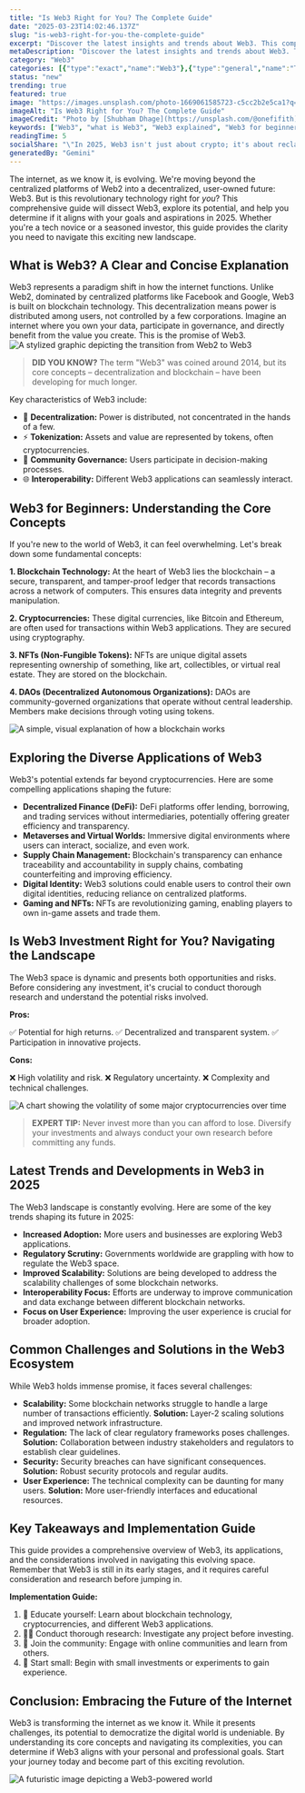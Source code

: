 ```yaml
---
title: "Is Web3 Right for You? The Complete Guide"
date: "2025-03-23T14:02:46.137Z"
slug: "is-web3-right-for-you-the-complete-guide"
excerpt: "Discover the latest insights and trends about Web3. This comprehensive guide covers everything you need to know about Web3 in 2025."
metaDescription: "Discover the latest insights and trends about Web3. This comprehensive guide covers everything you need to know about Web3 in 2025."
category: "Web3"
categories: [{"type":"exact","name":"Web3"},{"type":"general","name":"Technology"},{"type":"medium","name":"Software Engineering"},{"type":"specific","name":"Decentralized Applications"},{"type":"niche","name":"Smart Contract Security"}]
status: "new"
trending: true
featured: true
image: "https://images.unsplash.com/photo-1669061585723-c5cc2b2e5ca1?q=85&w=1200&fit=max&fm=webp&auto=compress"
imageAlt: "Is Web3 Right for You? The Complete Guide"
imageCredit: "Photo by [Shubham Dhage](https://unsplash.com/@onefifith) on Unsplash"
keywords: ["Web3", "what is Web3", "Web3 explained", "Web3 for beginners", "Web3 investment", "best Web3 projects", "future of Web3", "Web3 blockchain technology", "how to invest in Web3", "Web3 cryptocurrency"]
readingTime: 5
socialShare: "\"In 2025, Web3 isn't just about crypto; it's about reclaiming control of your data and shaping the future of the internet. Are you ready?\""
generatedBy: "Gemini"
---
```




The internet, as we know it, is evolving.  We're moving beyond the centralized platforms of Web2 into a decentralized, user-owned future: Web3. But is this revolutionary technology right for *you*? This comprehensive guide will dissect Web3, explore its potential, and help you determine if it aligns with your goals and aspirations in 2025.  Whether you're a tech novice or a seasoned investor, this guide provides the clarity you need to navigate this exciting new landscape.

## What is Web3?  A Clear and Concise Explanation

Web3 represents a paradigm shift in how the internet functions. Unlike Web2, dominated by centralized platforms like Facebook and Google, Web3 is built on blockchain technology. This decentralization means power is distributed among users, not controlled by a few corporations.  Imagine an internet where you own your data, participate in governance, and directly benefit from the value you create.  This is the promise of Web3. ![A stylized graphic depicting the transition from Web2 to Web3](https://images.unsplash.com/photo-1669061585723-c5cc2b2e5ca1?q=85&w=1200&fit=max&fm=webp&auto=compress)

> **DID YOU KNOW?** The term "Web3" was coined around 2014, but its core concepts – decentralization and blockchain – have been developing for much longer.

Key characteristics of Web3 include:

* 🔑 **Decentralization:** Power is distributed, not concentrated in the hands of a few.
* ⚡ **Tokenization:**  Assets and value are represented by tokens, often cryptocurrencies.
* 🤝 **Community Governance:** Users participate in decision-making processes.
* 🌐 **Interoperability:** Different Web3 applications can seamlessly interact.

## Web3 for Beginners: Understanding the Core Concepts

If you're new to the world of Web3, it can feel overwhelming.  Let's break down some fundamental concepts:

**1. Blockchain Technology:** At the heart of Web3 lies the blockchain – a secure, transparent, and tamper-proof ledger that records transactions across a network of computers.  This ensures data integrity and prevents manipulation.

**2. Cryptocurrencies:**  These digital currencies, like Bitcoin and Ethereum, are often used for transactions within Web3 applications.  They are secured using cryptography.

**3. NFTs (Non-Fungible Tokens):** NFTs are unique digital assets representing ownership of something, like art, collectibles, or virtual real estate.  They are stored on the blockchain.

**4. DAOs (Decentralized Autonomous Organizations):** DAOs are community-governed organizations that operate without central leadership.  Members make decisions through voting using tokens.

![A simple, visual explanation of how a blockchain works](https://images.unsplash.com/photo-1660905419259-0eccba887eb3?q=85&w=1200&fit=max&fm=webp&auto=compress)

## Exploring the Diverse Applications of Web3

Web3's potential extends far beyond cryptocurrencies.  Here are some compelling applications shaping the future:

* **Decentralized Finance (DeFi):** DeFi platforms offer lending, borrowing, and trading services without intermediaries, potentially offering greater efficiency and transparency.
* **Metaverses and Virtual Worlds:** Immersive digital environments where users can interact, socialize, and even work.
* **Supply Chain Management:** Blockchain's transparency can enhance traceability and accountability in supply chains, combating counterfeiting and improving efficiency.
* **Digital Identity:** Web3 solutions could enable users to control their own digital identities, reducing reliance on centralized platforms.
* **Gaming and NFTs:**  NFTs are revolutionizing gaming, enabling players to own in-game assets and trade them.

## Is Web3 Investment Right for You? Navigating the Landscape

The Web3 space is dynamic and presents both opportunities and risks.  Before considering any investment, it's crucial to conduct thorough research and understand the potential risks involved.

**Pros:**

✅ Potential for high returns.
✅ Decentralized and transparent system.
✅ Participation in innovative projects.

**Cons:**

❌ High volatility and risk.
❌ Regulatory uncertainty.
❌ Complexity and technical challenges.

![A chart showing the volatility of some major cryptocurrencies over time](https://images.unsplash.com/photo-1666816943145-bac390ca866c?q=85&w=1200&fit=max&fm=webp&auto=compress)

> **EXPERT TIP:** Never invest more than you can afford to lose.  Diversify your investments and always conduct your own research before committing any funds.

## Latest Trends and Developments in Web3 in 2025

The Web3 landscape is constantly evolving.  Here are some of the key trends shaping its future in 2025:

* **Increased Adoption:** More users and businesses are exploring Web3 applications.
* **Regulatory Scrutiny:** Governments worldwide are grappling with how to regulate the Web3 space.
* **Improved Scalability:** Solutions are being developed to address the scalability challenges of some blockchain networks.
* **Interoperability Focus:**  Efforts are underway to improve communication and data exchange between different blockchain networks.
* **Focus on User Experience:**  Improving the user experience is crucial for broader adoption.

## Common Challenges and Solutions in the Web3 Ecosystem

While Web3 holds immense promise, it faces several challenges:

* **Scalability:** Some blockchain networks struggle to handle a large number of transactions efficiently.  **Solution:** Layer-2 scaling solutions and improved network infrastructure.
* **Regulation:** The lack of clear regulatory frameworks poses challenges. **Solution:**  Collaboration between industry stakeholders and regulators to establish clear guidelines.
* **Security:**  Security breaches can have significant consequences.  **Solution:**  Robust security protocols and regular audits.
* **User Experience:** The technical complexity can be daunting for many users.  **Solution:**  More user-friendly interfaces and educational resources.

## Key Takeaways and Implementation Guide

This guide provides a comprehensive overview of Web3, its applications, and the considerations involved in navigating this evolving space. Remember that Web3 is still in its early stages, and it requires careful consideration and research before jumping in.

**Implementation Guide:**

1. 📖 Educate yourself: Learn about blockchain technology, cryptocurrencies, and different Web3 applications.
2. 🕵️‍♀️ Conduct thorough research: Investigate any project before investing.
3. 🤝 Join the community: Engage with online communities and learn from others.
4. 🌱 Start small:  Begin with small investments or experiments to gain experience.

## Conclusion: Embracing the Future of the Internet

Web3 is transforming the internet as we know it.  While it presents challenges, its potential to democratize the digital world is undeniable.  By understanding its core concepts and navigating its complexities, you can determine if Web3 aligns with your personal and professional goals.  Start your journey today and become part of this exciting revolution.

![A futuristic image depicting a Web3-powered world](https://images.unsplash.com/photo-1670269069776-a1337c703669?q=85&w=1200&fit=max&fm=webp&auto=compress)

